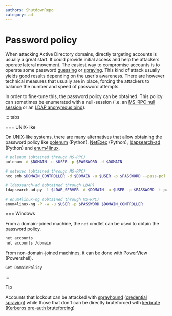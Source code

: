 ```yaml
---
authors: ShutdownRepo
category: ad
---
```


# Password policy

When attacking Active Directory domains, directly targeting accounts is usually a great start. It could provide initial access and help the attackers operate lateral movement. The easiest way to compromise accounts is to operate some password [guessing](../movement/credentials/bruteforcing/guessing) or [spraying](../movement/credentials/bruteforcing/spraying). This kind of attack usually yields good results depending on the user's awareness. There are however technical measures that usually are in place, forcing the attackers to balance the number and speed of password attempts.

In order to fine-tune this, the password policy can be obtained. This policy can sometimes be enumerated with a null-session (i.e. an [MS-RPC null session](ms-rpc#null-sessions) or an [LDAP anonymous bind](ldap)).

::: tabs

=== UNIX-like

On UNIX-like systems, there are many alternatives that allow obtaining the password policy like [polenum](https://github.com/Wh1t3Fox/polenum) (Python), [NetExec](https://github.com/Pennyw0rth/NetExec) (Python), [ldapsearch-ad](https://github.com/yaap7/ldapsearch-ad) (Python) and [enum4linux](enum4linux).

```bash
# polenum (obtained through MS-RPC)
polenum -d $DOMAIN -u $USER -p $PASSWORD -d $DOMAIN

# netexec (obtained through MS-RPC)
nxc smb $DOMAIN_CONTROLLER -d $DOMAIN -u $USER -p $PASSWORD --pass-pol

# ldapsearch-ad (obtained through LDAP)
ldapsearch-ad.py -l $LDAP_SERVER -d $DOMAIN -u $USER -p $PASSWORD -t pass-pol

# enum4linux-ng (obtained through MS-RPC)
enum4linux-ng -P -w -u $USER -p $PASSWORD $DOMAIN_CONTROLLER 
```


=== Windows

From a domain-joined machine, the `net` cmdlet can be used to obtain the password policy.

```bash
net accounts
net accounts /domain
```

From non-domain-joined machines, it can be done with [PowerView](https://github.com/PowerShellMafia/PowerSploit/blob/master/Recon/PowerView.ps1) (Powershell).

```bash
Get-DomainPolicy
```

:::


> [!TIP]
> Accounts that lockout can be attacked with [sprayhound](https://github.com/Hackndo/sprayhound) ([credential spraying](../movement/credentials/bruteforcing/spraying)) while those that don't can be directly bruteforced with [kerbrute](https://github.com/ropnop/kerbrute) ([Kerberos pre-auth bruteforcing](../movement/kerberos/pre-auth-bruteforce))

